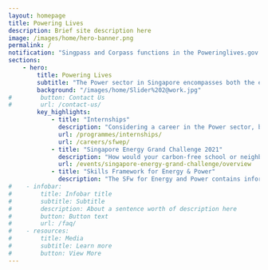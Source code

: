 ```yaml
---
layout: homepage
title: Powering Lives
description: Brief site description here
image: /images/home/hero-banner.png
permalink: /
notification: "Singpass and Corpass functions in the Poweringlives.gov.sg will be undergoing scheduled maintenance from 19 Mar 2021 (23:50) to 20 Mar 2021 (08:00), and will not be available during this period. We apologise for any inconvenience."
sections:
    - hero:
        title: Powering Lives
        subtitle: "The Power sector in Singapore encompasses both the electricity and gas sectors. Together with our industry partners, we ensure that a stable and affordable supply of energy is delivered to consumers."
        background: "/images/home/Slider%202@work.jpg"
#        button: Contact Us
#        url: /contact-us/
        key_highlights:
            - title: "Internships"
              description: "Considering a career in the Power sector, but not quite sure what that entails?"
              url: /programmes/internships/
              url: /careers/sfwep/
            - title: "Singapore Energy Grand Challenge 2021"
              description: "How would your carbon-free school or neighbourhood in Singapore look like in 2050?"
              url: /events/singapore-energy-grand-challenge/overview
            - title: "Skills Framework for Energy & Power"
              description: "The SFw for Energy and Power contains information on trends, career pathways, occupations, job roles, skills and competencies and training programmes."
#    - infobar:
#        title: Infobar title
#        subtitle: Subtitle
#        description: About a sentence worth of description here
#        button: Button text
#        url: /faq/
#    - resources:
#        title: Media
#        subtitle: Learn more
#        button: View More
---
```


